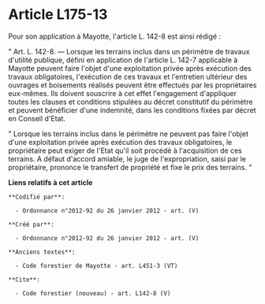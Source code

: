 # Article L175-13

Pour son application à Mayotte, l'article L. 142-8 est ainsi rédigé : 

" Art. L. 142-8. ― Lorsque les terrains inclus dans un périmètre de travaux d'utilité publique, défini en application de
l'article L. 142-7 applicable à Mayotte peuvent faire l'objet d'une exploitation privée après exécution des travaux
obligatoires, l'exécution de ces travaux et l'entretien ultérieur des ouvrages et boisements réalisés peuvent être effectués
par les propriétaires eux-mêmes. Ils doivent souscrire à cet effet l'engagement d'appliquer toutes les clauses et conditions
stipulées au décret constitutif du périmètre et peuvent bénéficier d'une indemnité, dans les conditions fixées par décret en
Conseil d'Etat. 

" Lorsque les terrains inclus dans le périmètre ne peuvent pas faire l'objet d'une exploitation privée après exécution des
travaux obligatoires, le propriétaire peut exiger de l'Etat qu'il soit procédé à l'acquisition de ces terrains. A défaut
d'accord amiable, le juge de l'expropriation, saisi par le propriétaire, prononce le transfert de propriété et fixe le prix
des terrains. "

**Liens relatifs à cet article**

	**Codifié par**:

	  - Ordonnance n°2012-92 du 26 janvier 2012 - art. (V)

	**Créé par**:

	  - Ordonnance n°2012-92 du 26 janvier 2012 - art. (V)

	**Anciens textes**:

	  - Code forestier de Mayotte - art. L451-3 (VT)

	**Cite**:

	  - Code forestier (nouveau) - art. L142-8 (V)
